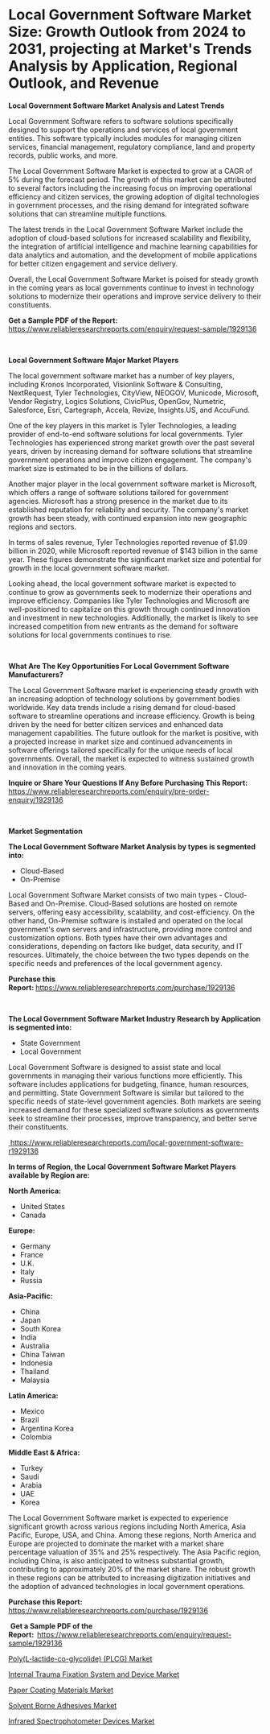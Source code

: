 <p><h1>Local Government Software Market Size: Growth Outlook from 2024 to 2031, projecting at Market's Trends Analysis by Application, Regional Outlook, and Revenue</h1></p><p><strong>Local Government Software Market Analysis and Latest Trends</strong></p>
<p><p>Local Government Software refers to software solutions specifically designed to support the operations and services of local government entities. This software typically includes modules for managing citizen services, financial management, regulatory compliance, land and property records, public works, and more.</p><p>The Local Government Software Market is expected to grow at a CAGR of 5% during the forecast period. The growth of this market can be attributed to several factors including the increasing focus on improving operational efficiency and citizen services, the growing adoption of digital technologies in government processes, and the rising demand for integrated software solutions that can streamline multiple functions.</p><p>The latest trends in the Local Government Software Market include the adoption of cloud-based solutions for increased scalability and flexibility, the integration of artificial intelligence and machine learning capabilities for data analytics and automation, and the development of mobile applications for better citizen engagement and service delivery.</p><p>Overall, the Local Government Software Market is poised for steady growth in the coming years as local governments continue to invest in technology solutions to modernize their operations and improve service delivery to their constituents.</p></p>
<p><strong>Get a Sample PDF of the Report:&nbsp;</strong> <a href="https://www.reliableresearchreports.com/enquiry/request-sample/1929136">https://www.reliableresearchreports.com/enquiry/request-sample/1929136</a></p>
<p>&nbsp;</p>
<p><strong>Local Government Software Major Market Players</strong></p>
<p><p>The local government software market has a number of key players, including Kronos Incorporated, Visionlink Software & Consulting, NextRequest, Tyler Technologies, CityView, NEOGOV, Municode, Microsoft, Vendor Registry, Logics Solutions, CivicPlus, OpenGov, Numetric, Salesforce, Esri, Cartegraph, Accela, Revize, Insights.US, and AccuFund. </p><p>One of the key players in this market is Tyler Technologies, a leading provider of end-to-end software solutions for local governments. Tyler Technologies has experienced strong market growth over the past several years, driven by increasing demand for software solutions that streamline government operations and improve citizen engagement. The company's market size is estimated to be in the billions of dollars.</p><p>Another major player in the local government software market is Microsoft, which offers a range of software solutions tailored for government agencies. Microsoft has a strong presence in the market due to its established reputation for reliability and security. The company's market growth has been steady, with continued expansion into new geographic regions and sectors.</p><p>In terms of sales revenue, Tyler Technologies reported revenue of $1.09 billion in 2020, while Microsoft reported revenue of $143 billion in the same year. These figures demonstrate the significant market size and potential for growth in the local government software market.</p><p>Looking ahead, the local government software market is expected to continue to grow as governments seek to modernize their operations and improve efficiency. Companies like Tyler Technologies and Microsoft are well-positioned to capitalize on this growth through continued innovation and investment in new technologies. Additionally, the market is likely to see increased competition from new entrants as the demand for software solutions for local governments continues to rise.</p></p>
<p>&nbsp;</p>
<p><strong>What Are The Key Opportunities For Local Government Software Manufacturers?</strong></p>
<p><p>The Local Government Software market is experiencing steady growth with an increasing adoption of technology solutions by government bodies worldwide. Key data trends include a rising demand for cloud-based software to streamline operations and increase efficiency. Growth is being driven by the need for better citizen services and enhanced data management capabilities. The future outlook for the market is positive, with a projected increase in market size and continued advancements in software offerings tailored specifically for the unique needs of local governments. Overall, the market is expected to witness sustained growth and innovation in the coming years.</p></p>
<p><strong>Inquire or Share Your Questions If Any Before Purchasing This Report:</strong> <a href="https://www.reliableresearchreports.com/enquiry/pre-order-enquiry/1929136">https://www.reliableresearchreports.com/enquiry/pre-order-enquiry/1929136</a></p>
<p>&nbsp;</p>
<p><strong>Market Segmentation</strong></p>
<p><strong>The Local Government Software Market Analysis by types is segmented into:</strong></p>
<p><ul><li>Cloud-Based</li><li>On-Premise</li></ul></p>
<p><p>Local Government Software Market consists of two main types - Cloud-Based and On-Premise. Cloud-Based solutions are hosted on remote servers, offering easy accessibility, scalability, and cost-efficiency. On the other hand, On-Premise software is installed and operated on the local government's own servers and infrastructure, providing more control and customization options. Both types have their own advantages and considerations, depending on factors like budget, data security, and IT resources. Ultimately, the choice between the two types depends on the specific needs and preferences of the local government agency.</p></p>
<p><strong>Purchase this Report:&nbsp;</strong><a href="https://www.reliableresearchreports.com/purchase/1929136">https://www.reliableresearchreports.com/purchase/1929136</a></p>
<p>&nbsp;</p>
<p><strong>The Local Government Software Market Industry Research by Application is segmented into:</strong></p>
<p><ul><li>State Government</li><li>Local Government</li></ul></p>
<p><p>Local Government Software is designed to assist state and local governments in managing their various functions more efficiently. This software includes applications for budgeting, finance, human resources, and permitting. State Government Software is similar but tailored to the specific needs of state-level government agencies. Both markets are seeing increased demand for these specialized software solutions as governments seek to streamline their processes, improve transparency, and better serve their constituents.</p></p>
<p><a href="https://www.reliableresearchreports.com/local-government-software-r1929136">&nbsp;https://www.reliableresearchreports.com/local-government-software-r1929136</a></p>
<p><strong>In terms of Region, the Local Government Software Market Players available by Region are:</strong></p>
<p>
    <p> <strong> North America: </strong>
        <ul>
            <li>United States</li>
            <li>Canada</li>
        </ul>
        </p> 
    <p> <strong> Europe: </strong>
        <ul>
            <li>Germany</li>
            <li>France</li>
            <li>U.K.</li>
            <li>Italy</li>
            <li>Russia</li>
        </ul>
        </p> 
    <p> <strong> Asia-Pacific: </strong>
        <ul>
            <li>China</li>
            <li>Japan</li>
            <li>South Korea</li>
            <li>India</li>
            <li>Australia</li>
            <li>China Taiwan</li>
            <li>Indonesia</li>
            <li>Thailand</li>
            <li>Malaysia</li>
        </ul>
        </p> 
    <p> <strong> Latin America: </strong>
        <ul>
            <li>Mexico</li>
            <li>Brazil</li>
            <li>Argentina Korea</li>
            <li>Colombia</li>
        </ul>
        </p> 
    <p> <strong> Middle East & Africa: </strong>
        <ul>
            <li>Turkey</li>
            <li>Saudi</li>
            <li>Arabia</li>
            <li>UAE</li>
            <li>Korea</li>
        </ul>
    </p>
    </p>
<p><p>The Local Government Software market is expected to experience significant growth across various regions including North America, Asia Pacific, Europe, USA, and China. Among these regions, North America and Europe are projected to dominate the market with a market share percentage valuation of 35% and 25% respectively. The Asia Pacific region, including China, is also anticipated to witness substantial growth, contributing to approximately 20% of the market share. The robust growth in these regions can be attributed to increasing digitization initiatives and the adoption of advanced technologies in local government operations.</p></p>
<p><strong>Purchase this Report: </strong><a href="https://www.reliableresearchreports.com/purchase/1929136">https://www.reliableresearchreports.com/purchase/1929136</a></p>
<p>&nbsp;<strong>Get a Sample PDF of the Report:&nbsp;&nbsp;</strong><a href="https://www.reliableresearchreports.com/enquiry/request-sample/1929136">https://www.reliableresearchreports.com/enquiry/request-sample/1929136</a></p>
<p><strong></strong></p>
<p><p><a href="https://medium.com/@ralphyoung1949/poly-l-lactide-co-glycolide-plcg-market-a-global-and-regional-analysis-2024-2031-8c59c8019a31">Poly(L-lactide-co-glycolide) (PLCG) Market</a></p><p><a href="https://github.com/EveKerluke2023/Market-Research-Report-List-2/blob/main/internal-trauma-fixation-system-and-device-market.md">Internal Trauma Fixation System and Device Market</a></p><p><a href="https://www.linkedin.com/pulse/global-paper-coating-materials-market-exploring-share-trends-nycxe">Paper Coating Materials Market</a></p><p><a href="https://www.linkedin.com/pulse/exploring-solvent-borne-adhesives-market-dynamics-global-trends-rywue">Solvent Borne Adhesives Market</a></p><p><a href="https://github.com/angeliabkratze/Market-Research-Report-List-2/blob/main/infrared-spectrophotometer-devices-market.md">Infrared Spectrophotometer Devices Market</a></p></p>